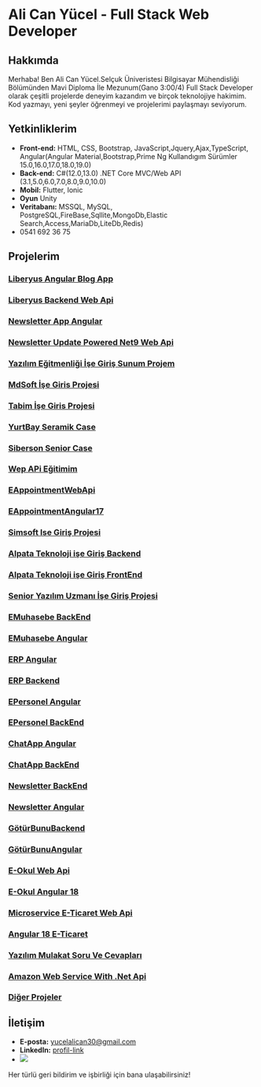 # Ali Can Yücel - Full Stack Web Developer
## Hakkımda
Merhaba! Ben Ali Can Yücel.Selçuk Üniveristesi Bilgisayar Mühendisliği Bölümünden Mavi Diploma İle Mezunum(Gano 3:00/4) Full Stack Developer olarak çeşitli projelerde deneyim kazandım ve birçok teknolojiye hakimim. Kod yazmayı, yeni şeyler öğrenmeyi ve projelerimi paylaşmayı seviyorum.

## Yetkinliklerim
- **Front-end:** HTML, CSS, Bootstrap, JavaScript,Jquery,Ajax,TypeScript, Angular(Angular Material,Bootstrap,Prime Ng Kullandıgım Sürümler 15.0,16.0,17.0,18.0,19.0)
- **Back-end:** C#(12.0,13.0) .NET Core MVC/Web API (3.1,5.0,6.0,7.0,8.0,9.0,10.0)
- **Mobil:** Flutter, Ionic
- **Oyun** Unity
- **Veritabanı:** MSSQL, MySQL, PostgreSQL,FireBase,Sqllite,MongoDb,Elastic Search,Access,MariaDb,LiteDb,Redis)
- 0541 692 36 75

## Projelerim
### [Liberyus Angular Blog App](https://github.com/alicanyucel/BlogApi)
### [Liberyus Backend Web Api](https://github.com/alicanyucel/LiberyusBackend)
### [Newsletter App Angular](https://github.com/alicanyucel/NewsApp)
### [Newsletter Update Powered Net9 Web Api](https://github.com/alicanyucel/NewsApi)
### [Yazılım Eğitmenliği İşe Giriş Sunum Projem](https://github.com/alicanyucel/YazilimEgitmeniIseGirisProjem)
### [MdSoft İşe Giris Projesi](https://github.com/alicanyucel/MdSoftBackEndCase)
### [Tabim İşe Giris Projesi](https://github.com/alicanyucel/TabimBackendCaseNet9)
### [YurtBay Seramik Case](https://github.com/alicanyucel/YurtBaySeramikIseGiris)
### [Siberson Senior Case](https://github.com/alicanyucel/VeriketApplicationTest)
### [Wep APi Eğitimim](https://github.com/alicanyucel/WepApiCourseBtk)
### [EAppointmentWebApi](https://github.com/alicanyucel/EAppointment)
### [EAppointmentAngular17](https://github.com/alicanyucel/EAppoitmentAngular)
### [Simsoft Ise Giriş Projesi](https://github.com/alicanyucel/SimsoftIseGirisProjesi)
### [Alpata Teknoloji işe Giriş Backend](https://github.com/alicanyucel/AlpataBackEnd)
### [Alpata Teknoloji işe Giriş FrontEnd](https://github.com/alicanyucel/AlpataBilisimAngular)
### [Senior Yazılım Uzmanı İşe Giriş Projesi](https://github.com/alicanyucel/SeniorProje)
### [EMuhasebe BackEnd](https://github.com/alicanyucel/eMuhasebeServer)
### [EMuhasebe Angular](https://github.com/alicanyucel/EMuhasebeAngular17)
### [ERP Angular](https://github.com/alicanyucel/ErpAngular)
### [ERP Backend](https://github.com/alicanyucel/ErpServer)
### [EPersonel Angular](https://github.com/alicanyucel/EPersonelAngular17)
### [EPersonel BackEnd](https://github.com/alicanyucel/EPersenelBackend)
### [ChatApp Angular](https://github.com/alicanyucel/ChatAppAngular17)
### [ChatApp BackEnd](https://github.com/alicanyucel/ChatApiNet9)
### [Newsletter BackEnd](https://github.com/alicanyucel/NewsletterWebApi)
### [Newsletter Angular](https://github.com/alicanyucel/NewsletterAngularOnYuzAliCanYucel)
### [GötürBunuBackend](https://github.com/alicanyucel/GoturBunuBackend)
### [GötürBunuAngular](https://github.com/alicanyucel/GoturAngular)
### [E-Okul Web Api](https://github.com/alicanyucel/EOkulWebApi)
### [E-Okul Angular 18 ](https://github.com/alicanyucel/EOkulAngular18)
### [Microservice E-Ticaret Web Api](https://github.com/alicanyucel/MikroServiceECommerce)
### [Angular 18 E-Ticaret](https://github.com/alicanyucel/MikroServiceAngular18)
### [Yazılım Mulakat Soru Ve Cevapları](https://github.com/alicanyucel/Yazilim_Mulakat_Sorulari)
### [Amazon Web Service With .Net Api](https://github.com/alicanyucel/AWS)
### [Diğer Projeler](https://github.com/alicanyucel?tab=repositories)
## İletişim
- **E-posta:** yucelalican30@gmail.com
- **LinkedIn:** [profil-link](https://www.linkedin.com/in/ali-can-y%C3%BCcel-062b6517a/)
- <img src="https://github-readme-stats.vercel.app/api?username=alicanyucel&&show_icons=true&title_color=ffffff&icon_color=bb2acf&text_color=daf7dc&bg_color=151515">

Her türlü geri bildirim ve işbirliği için bana ulaşabilirsiniz!
